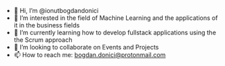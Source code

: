 - 👋 Hi, I’m @ionutbogdandonici
- 👀 I’m interested in the field of Machine Learning and the applications of it in the business fields
- 🌱 I’m currently learning how to develop fullstack applications using the the Scrum approach
- 💞️ I’m looking to collaborate on Events and Projects
- 📫 How to reach me: bogdan.donici@protonmail.com

<!---
ionutbogdandonici/ionutbogdandonici is a ✨ special ✨ repository because its `README.md` (this file) appears on your GitHub profile.
You can click the Preview link to take a look at your changes.
--->
